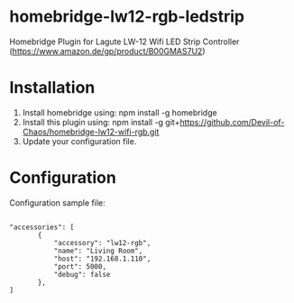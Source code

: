 # homebridge-lw12-rgb-ledstrip

Homebridge Plugin for Lagute LW-12 Wifi LED Strip Controller (https://www.amazon.de/gp/product/B00GMAS7U2)

# Installation

1. Install homebridge using: npm install -g homebridge
2. Install this plugin using: npm install -g git+https://github.com/Devil-of-Chaos/homebridge-lw12-wifi-rgb.git
3. Update your configuration file.

# Configuration

Configuration sample file:

 ```
 
"accessories": [
		{
		    "accessory": "lw12-rgb",
		    "name": "Living Room",
		    "host": "192.168.1.110",
		    "port": 5000,
		    "debug": false
		},
]

```
